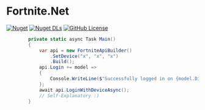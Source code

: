 ﻿# Fortnite.Net

[![Nuget](https://img.shields.io/nuget/v/Fortnite.Net.Thoo?logo=nuget)](https://www.nuget.org/packages/Fortnite.Net.Thoo)
[![Nuget DLs](https://img.shields.io/nuget/dt/Fortnite.Net.Thoo?logo=nuget)](https://www.nuget.org/packages/Fortnite.Net.Thoo)
[![GitHub License](https://img.shields.io/github/license/thoo0224/Fortnite.Net)](https://github.com/Fortnite-API/csharp-wrapper/blob/master/LICENSE)

```csharp
        private static async Task Main()
        {
            var api = new FortniteApiBuilder()
                .SetDevice("x", "x", "x")
                .Build();
            api.Login += model =>
            {
                Console.WriteLine($"Successfully logged in on {model.DisplayName}.");
            };
            await api.LoginWithDeviceAsync();
            // Self-Explanatory :)
        }
```